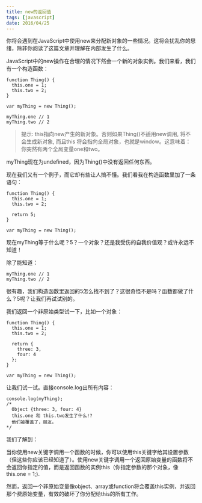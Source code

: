 ```yaml
---
title: new的返回值
tags: [javascript]
date: 2016/04/25
---
```


你将会遇到在JavaScript中使用new来分配新对象的一些情况。这将会扰乱你的思绪，除非你阅读了这篇文章并理解在内部发生了什么。

JavaScript中的new操作在合理的情况下然会一个新的对象实例。我们来看，我们有一个构造函数：

```
function Thing() {
  this.one = 1;
  this.two = 2;
}

var myThing = new Thing();

myThing.one // 1
myThing.two // 2
```

> 提示: this指向new产生的新对象。否则如果Thing()不适用new调用, 将不会生成新对象, 而且this 将会指向全局对象，也就是window。这意味着：你突然有两个全局变量one和two。

myThing现在为undefined，因为Thing()中没有返回任何东西。

现在我们又有一个例子，而它却有些让人搞不懂。我们看我在构造函数里加了一条语句：

```
function Thing() {
  this.one = 1;
  this.two = 2;

  return 5;
}

var myThing = new Thing();
```

现在myThing等于什么呢？5？一个对象？还是我受伤的自我价值观？或许永远不知道！

除了能知道：

```
myThing.one // 1
myThing.two // 2
```

很有趣，我们构造函数里返回的5怎么找不到了？这很奇怪不是吗？函数都做了什么？5呢？让我们再试试别的。

我们返回一个非原始类型试一下，比如一个对象：

```
function Thing() {
  this.one = 1;
  this.two = 2;

  return {
    three: 3,
    four: 4
  };
}

var myThing = new Thing();
```

让我们试一试。直接console.log出所有内容：

```
console.log(myThing);
/*
  Object {three: 3, four: 4}
  this.one 和 this.two发生了什么!?
  他们被覆盖了，朋友。
*/
```

我们了解到： 

当你使用new关键字调用一个函数的时候，你可以使用this关键字给其设置参数（但这些你应该已经知道了）。使用new关键字调用一个返回原始变量的函数将不会返回你指定的值，而是返回函数的实例this（你指定参数的那个对象，像 this.one = 1;).

然而，返回一个非原始变量像object、array或function将会覆盖this实例，并返回那个费原始变量，有效的破坏了你分配给this的所有工作。